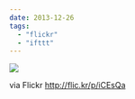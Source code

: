 ```yaml
---
date: 2013-12-26
tags: 
  - "flickr"
  - "ifttt"
---
```


![](http://farm4.staticflickr.com/3726/11572963425_6d9dd8fd3f_b.jpg)  

  
  
via Flickr http://flic.kr/p/iCEsQa
